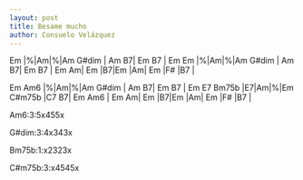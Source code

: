 ```yaml
---
layout: post
title: Besame mucho
author: Consuelo Velázquez
---
```


<canvas class="chords">Em |%|Am|%|Am G#dim | Am B7| Em B7 | Em
Em |%|Am|%|Am G#dim | Am B7| Em B7 | Em
Am| Em |B7|Em |Am| Em |F# |B7 |
</canvas>

<canvas class="chords">Em Am6 |%|Am|%|Am G#dim | Am B7| Em B7 | Em
E7 Bm75b |E7|Am|%|Em C#m75b |C7 B7| Em Am6 | Em
Am| Em |B7|Em |Am| Em |F# |B7 |
</canvas>



<canvas class="diagram">Am6:3:5x455x</canvas>

<canvas class="diagram">G#dim:3:4x343x</canvas>

<canvas class="diagram">Bm75b:1:x2323x</canvas>

<canvas class="diagram">C#m75b:3:x4545x</canvas>



